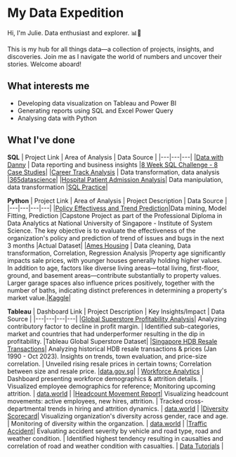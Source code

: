 # My Data Expedition
Hi, I'm Julie. Data enthusiast and explorer. 📊🌟 

This is my hub for all things data—a collection of projects, insights, and discoveries. Join me as I navigate the world of numbers and uncover their stories. Welcome aboard!



## What interests me
- Developing data visualization on Tableau and Power BI
- Generating reports using SQL and Excel Power Query
- Analysing data with Python



## What I've done


**SQL**
| Project Link | Area of Analysis | Data Source |
|---|---|---|
|[Data with Danny](https://github.com/julietansy/Data-with-Danny) | Data reporting and business insights |[8 Week SQL Challenge - 8 Case Studies](https://8weeksqlchallenge.com/)|
|[Career Track Analysis](https://github.com/julietansy/365DataScience_Career-Track-Analysis.git) | Data transformation, data analysis |[365datascience](https://learn.365datascience.com/projects/career-track-analysis-with-sql-and-tableau/)|
|[Hospital Patient Admission Analysis](https://github.com/julietansy/Patient-Admission/tree/main)| Data manipulation, data transformation |[SQL Practice](https://www.sql-practice.com/)|

**Python**
| Project Link | Area of Analysis | Project Description | Data Source |
|---|---|---|---|
|[Policy Effectivess and Trend Prediction](https://github.com/julietansy/Policy-Effectivess-and-Trend-Prediction)|Data mining, Model Fitting, Prediction |Capstone Project as part of the Professional Diploma in Data Analytics at National University of Singapore - Institute of System Science. The key objective is to evaluate the effectiveness of the organization's policy and prediction of trend of issues and bugs in the next 3 months |Actual Dataset|
|[Ames Housing](https://github.com/julietansy/Ames-Housing#-ames-housing-sale-price) | Data cleaning, Data transformation, Correlation, Regression Analysis |Property age significantly impacts sale prices, with younger houses generally holding higher values. In addition to age, factors like diverse living areas—total living, first-floor, ground, and basement areas—contribute substantially to property values. Larger garage spaces also influence prices positively, together with the number of baths, indicating distinct preferences in determining a property's market value.|[Kaggle](https://www.kaggle.com/datasets/prevek18/ames-housing-dataset/code)|


**Tableau**
| Dashboard Link | Project Description | Key Insights/Impact | Data Source |
|---|---|---|---|
|[Global Superstore Profitability Analysis](https://public.tableau.com/app/profile/julie1155/viz/GlobalSuperstore_17100898813390/Superstore)| Analyzing contributory factor to decline in profit margin. | Identified sub-categories, market and countries that had underperformer resulting in the dip in profitability. |Tableau Global Superstore Dataset|
|[Singapore HDB Resale Transactions](https://public.tableau.com/app/profile/julie1155/viz/HDB_16975582910760/Story1)| Analyzing historical HDB resale transactions & prices (Jan 1990 - Oct 2023). Insights on trends, town evaluation, and price-size correlation. | Unveiled rising resale prices in certain towns; Correlation between size and resale price. |[data.gov.sg](https://beta.data.gov.sg/collections/189/datasets/d_ebc5ab87086db484f88045b47411ebc5/view)|
| [Workforce Analytics](https://public.tableau.com/app/profile/julie1155/viz/WorkforceAnalytics_16984141504050/Dashboard1) | Dashboard presenting workforce demographics & attrition details. | Visualized employee demographics for reference; Monitoring upcoming attrition. | [data.world](https://data.world/markbradbourne/rwfd-real-world-fake-data/workspace/file?filename=Human+Resources.csv) |
|[Headcount Movement Report](https://public.tableau.com/app/profile/julie1155/viz/HeadcountMovementReport/HeadcountMovement)| Visualizing headcount movements: active employees, new hires, attrition. | Tracked cross-departmental trends in hiring and attrition dynamics. | [data.world](https://data.world/markbradbourne/rwfd-real-world-fake-data/workspace/file?filename=Human+Resources.csv) |
|[Diversity Scorecard](https://public.tableau.com/app/profile/julie1155/viz/DiversityScorecard_16974504135040/DiversityScorecard)| Visualizing organization's diversity across gender, race and age. | Monitoring of diversity within the organzation. | [data.world](https://data.world/markbradbourne/rwfd-real-world-fake-data/workspace/file?filename=Human+Resources.csv) |
|[Traffic Accident](https://public.tableau.com/app/profile/julie1155/viz/TrafficAccident_16835636320400/Dashboard1)| Evaluating accident severity by vehicle and road type, road and weather condition. | Identified highest tendency resulting in causalties and correlation of road and weather condition with casualties. | [Data Tutorials](https://www.youtube.com/watch?v=jhv_HPjtTyU) |
